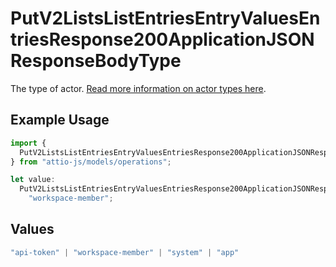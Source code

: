 # PutV2ListsListEntriesEntryValuesEntriesResponse200ApplicationJSONResponseBodyType

The type of actor. [Read more information on actor types here](/docs/actors).

## Example Usage

```typescript
import {
  PutV2ListsListEntriesEntryValuesEntriesResponse200ApplicationJSONResponseBodyType,
} from "attio-js/models/operations";

let value:
  PutV2ListsListEntriesEntryValuesEntriesResponse200ApplicationJSONResponseBodyType =
    "workspace-member";
```

## Values

```typescript
"api-token" | "workspace-member" | "system" | "app"
```